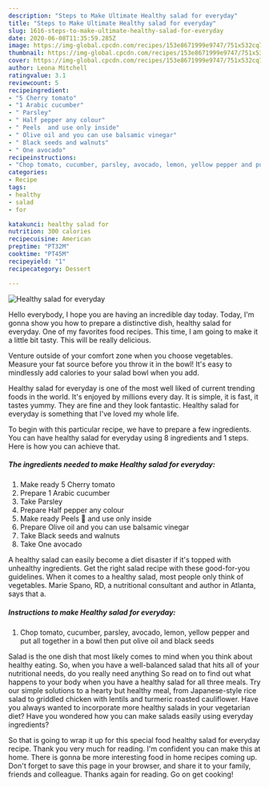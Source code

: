 ```yaml
---
description: "Steps to Make Ultimate Healthy salad for everyday"
title: "Steps to Make Ultimate Healthy salad for everyday"
slug: 1616-steps-to-make-ultimate-healthy-salad-for-everyday
date: 2020-06-08T11:35:59.285Z
image: https://img-global.cpcdn.com/recipes/153e8671999e9747/751x532cq70/healthy-salad-for-everyday-recipe-main-photo.jpg
thumbnail: https://img-global.cpcdn.com/recipes/153e8671999e9747/751x532cq70/healthy-salad-for-everyday-recipe-main-photo.jpg
cover: https://img-global.cpcdn.com/recipes/153e8671999e9747/751x532cq70/healthy-salad-for-everyday-recipe-main-photo.jpg
author: Leona Mitchell
ratingvalue: 3.1
reviewcount: 5
recipeingredient:
- "5 Cherry tomato"
- "1 Arabic cucumber"
- " Parsley"
- " Half pepper any colour"
- " Peels  and use only inside"
- " Olive oil and you can use balsamic vinegar"
- " Black seeds and walnuts"
- " One avocado"
recipeinstructions:
- "Chop tomato, cucumber, parsley, avocado, lemon, yellow pepper and put all together in a bowl then put olive oil and black seeds"
categories:
- Recipe
tags:
- healthy
- salad
- for

katakunci: healthy salad for 
nutrition: 300 calories
recipecuisine: American
preptime: "PT32M"
cooktime: "PT45M"
recipeyield: "1"
recipecategory: Dessert

---
```



![Healthy salad for everyday](https://img-global.cpcdn.com/recipes/153e8671999e9747/751x532cq70/healthy-salad-for-everyday-recipe-main-photo.jpg)

Hello everybody, I hope you are having an incredible day today. Today, I'm gonna show you how to prepare a distinctive dish, healthy salad for everyday. One of my favorites food recipes. This time, I am going to make it a little bit tasty. This will be really delicious.

Venture outside of your comfort zone when you choose vegetables. Measure your fat source before you throw it in the bowl! It&#39;s easy to mindlessly add calories to your salad bowl when you add.

Healthy salad for everyday is one of the most well liked of current trending foods in the world. It's enjoyed by millions every day. It is simple, it is fast, it tastes yummy. They are fine and they look fantastic. Healthy salad for everyday is something that I've loved my whole life.


To begin with this particular recipe, we have to prepare a few ingredients. You can have healthy salad for everyday using 8 ingredients and 1 steps. Here is how you can achieve that.

<!--inarticleads1-->

##### The ingredients needed to make Healthy salad for everyday:

1. Make ready 5 Cherry tomato
1. Prepare 1 Arabic cucumber
1. Take  Parsley
1. Prepare  Half pepper any colour
1. Make ready  Peels 🍋 and use only inside
1. Prepare  Olive oil and you can use balsamic vinegar
1. Take  Black seeds and walnuts
1. Take  One avocado


A healthy salad can easily become a diet disaster if it&#39;s topped with unhealthy ingredients. Get the right salad recipe with these good-for-you guidelines. When it comes to a healthy salad, most people only think of vegetables. Marie Spano, RD, a nutritional consultant and author in Atlanta, says that a. 

<!--inarticleads2-->

##### Instructions to make Healthy salad for everyday:

1. Chop tomato, cucumber, parsley, avocado, lemon, yellow pepper and put all together in a bowl then put olive oil and black seeds


Salad is the one dish that most likely comes to mind when you think about healthy eating. So, when you have a well-balanced salad that hits all of your nutritional needs, do you really need anything So read on to find out what happens to your body when you have a healthy salad for all three meals. Try our simple solutions to a hearty but healthy meal, from Japanese-style rice salad to griddled chicken with lentils and turmeric roasted cauliflower. Have you always wanted to incorporate more healthy salads in your vegetarian diet? Have you wondered how you can make salads easily using everyday ingredients? 

So that is going to wrap it up for this special food healthy salad for everyday recipe. Thank you very much for reading. I'm confident you can make this at home. There is gonna be more interesting food in home recipes coming up. Don't forget to save this page in your browser, and share it to your family, friends and colleague. Thanks again for reading. Go on get cooking!
